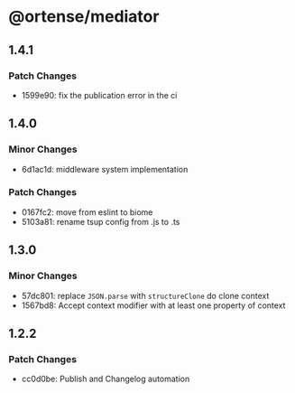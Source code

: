 # @ortense/mediator

## 1.4.1

### Patch Changes

- 1599e90: fix the publication error in the ci

## 1.4.0

### Minor Changes

- 6d1ac1d: middleware system implementation

### Patch Changes

- 0167fc2: move from eslint to biome
- 5103a81: rename tsup config from .js to .ts

## 1.3.0

### Minor Changes

- 57dc801: replace `JSON.parse` with `structureClone` do clone context
- 1567bd8: Accept context modifier with at least one property of context

## 1.2.2

### Patch Changes

- cc0d0be: Publish and Changelog automation
